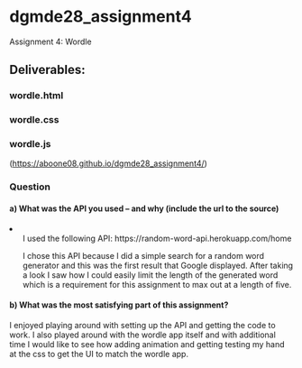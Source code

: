 # dgmde28_assignment4
Assignment 4: Wordle

## Deliverables:  
### wordle.html
### wordle.css
### wordle.js
(https://aboone08.github.io/dgmde28_assignment4/)

### Question
#### a) What was the API you used – and why (include the url to the source)
<li>
  <ul>I used the following API: https://random-word-api.herokuapp.com/home</ul>
  <ul>I chose this API because I did a simple search for a random word generator and this was the first result that Google displayed. After taking a look I saw how I could easily limit the length of the generated word which is a requirement for this assignment to max out at a length of five.</ul>
</li>

#### b) What was the most satisfying part of this assignment?

I enjoyed playing around with setting up the API and getting the code to work. I also played around with the wordle app itself and with additional time I would like to see how adding animation and getting testing my hand at the css to get the UI to match the wordle app. 
